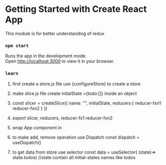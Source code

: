 # Getting Started with Create React App

This module is for better understanding of redux


### `npm start`

Runs the app in the development mode.\
Open [http://localhost:3000](http://localhost:3000) to view it in your browser.


### `learn`

1. first create a store.js file
   use {configureStore} to create a store
2. make slice.js file
   create initalState ={todo:[]} inside an object

3. const slicer = createSlice({
    name: "",
    initialState,
    reducers:{
        reducer-fxn1
        reducer-fxn2
    }
})

4. export slicer, reducers, reducer-fx1 reducer-fxn2
5. wrap App component in <provider store={store}> <App /> <provider>
6. to make add, remove operation use Dispatch
    const dispatch = useDispatch()
7. to get data from store use selector
    const data = useSelector( (state)=> state.todos) //state contain all initial-states names like todos
